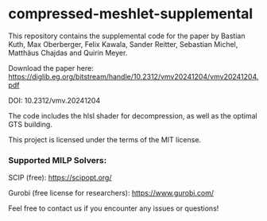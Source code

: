# compressed-meshlet-supplemental

This repository contains the supplemental code for the paper by Bastian Kuth, Max Oberberger, Felix Kawala, Sander Reitter, Sebastian Michel, Matthäus Chajdas and Quirin Meyer.

Download the paper here: https://diglib.eg.org/bitstream/handle/10.2312/vmv20241204/vmv20241204.pdf

DOI: 10.2312/vmv.20241204

The code includes the hlsl shader for decompression, as well as the optimal GTS building.

This project is licensed under the terms of the MIT license.

### Supported MILP Solvers:
SCIP (free):
https://scipopt.org/

Gurobi (free license for researchers):
https://www.gurobi.com/

Feel free to contact us if you encounter any issues or questions!